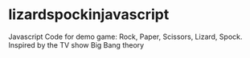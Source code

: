 # lizardspockinjavascript
Javascript Code for demo game: Rock, Paper, Scissors, Lizard, Spock.   Inspired by the TV show Big Bang theory
